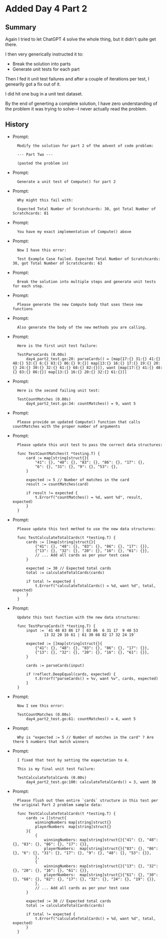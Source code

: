 # Added Day 4 Part 2

## Summary

Again I tried to let ChatGPT 4 solve the whole thing, but it didn't quite get there.

I then very generically instructed it to:

* Break the solution into parts
* Generate unit tests for each part

Then I fed it unit test failures and after a couple of iterations per test, I genearlly got a fix out of it.

I did hit one bug in a unit test dataset.

By the end of generting a complete solution, I have zero understanding of the problem it was
trying to solve--I never actually read the problem.

## History

* Prompt:

		Modify the solution for part 2 of the advent of code problem:

		--- Part Two ---

		(pasted the problem in)

* Prompt:

		Generate a unit test of Compute() for part 2

* Prompt:

		Why might this fail with:

		Expected Total Number of Scratchcards: 30, got Total Number of Scratchcards: 81

* Prompt:

		You have my exact implementation of Compute() above

* Prompt:

		Now I have this error:

		Test Example Case failed. Expected Total Number of Scratchcards: 30, got Total Number of Scratchcards: 63

* Prompt:

		Break the solution into multiple steps and generate unit tests for each step.

* Prompt:

		Please generate the new Compute body that uses these new functions

* Prompt:

		Also generate the body of the new methods you are calling.

* Prompt:

		Here is the first unit test failure:

		TestParseCards (0.00s)
			day4_part2_test.go:20: parseCards() = [map[17:{} 31:{} 41:{} 48:{} 53:{} 6:{} 83:{} 86:{} 9:{}] map[13:{} 16:{} 17:{} 19:{} 20:{} 24:{} 30:{} 32:{} 61:{} 68:{} 82:{}]], want [map[17:{} 41:{} 48:{} 83:{} 86:{}] map[13:{} 16:{} 20:{} 32:{} 61:{}]]

* Prompt:

		Here is the second failing unit test:

		TestCountMatches (0.00s)
			day4_part2_test.go:34: countMatches() = 9, want 5

* Prompt:

		Please provide an updated Compute() function that calls countMatches with the proper number of arguments

* Prompt:

		Please update this unit test to pass the correct data structures:

		func TestCountMatches(t *testing.T) {
			card := map[string]struct{}{
				"41": {}, "48": {}, "83": {}, "86": {}, "17": {},
				"6": {}, "31": {}, "9": {}, "53": {},
			}

			expected := 5 // Number of matches in the card
			result := countMatches(card)

			if result != expected {
				t.Errorf("countMatches() = %d, want %d", result, expected)
			}
		}

* Prompt:

		Please update this test method to use the new data structures:

		func TestCalculateTotalCards(t *testing.T) {
			cards := []map[string]struct{}{
				{"41": {}, "48": {}, "83": {}, "86": {}, "17": {}},
				{"13": {}, "32": {}, "20": {}, "16": {}, "61": {}},
				// ... Add all cards as per your test case
			}

			expected := 30 // Expected total cards
			total := calculateTotalCards(cards)

			if total != expected {
				t.Errorf("calculateTotalCards() = %d, want %d", total, expected)
			}
		}

* Prompt:

		Update this test function with the new data structures:

		func TestParseCards(t *testing.T) {
			input := `41 48 83 86 17 | 83 86  6 31 17  9 48 53
					13 32 20 16 61 | 61 30 68 82 17 32 24 19`

			expected := []map[string]struct{}{
				{"41": {}, "48": {}, "83": {}, "86": {}, "17": {}},
				{"13": {}, "32": {}, "20": {}, "16": {}, "61": {}},
			}

			cards := parseCards(input)

			if !reflect.DeepEqual(cards, expected) {
				t.Errorf("parseCards() = %v, want %v", cards, expected)
			}
		}

* Prompt:

		Now I see this error:

		TestCountMatches (0.00s)
			day4_part2_test.go:61: countMatches() = 4, want 5

* Prompt:

		Why is "expected := 5 // Number of matches in the card" ? Are there 5 numbers that match winners

* Prompt:

		I fixed that test by setting the expectation to 4.

		This is my final unit test failure:

		TestCalculateTotalCards (0.00s)
			day4_part2_test.go:100: calculateTotalCards() = 3, want 30

* Prompt:

		Please flush out then entire `cards` structure in this test per the original Part 2 problem sample data:

		func TestCalculateTotalCards(t *testing.T) {
			cards := []struct{
				winningNumbers map[string]struct{}
				playerNumbers  map[string]struct{}
			}{
				{
					winningNumbers: map[string]struct{}{"41": {}, "48": {}, "83": {}, "86": {}, "17": {}},
					playerNumbers:  map[string]struct{}{"83": {}, "86": {}, "6": {}, "31": {}, "17": {}, "9": {}, "48": {}, "53": {}},
				},
				{
					winningNumbers: map[string]struct{}{"13": {}, "32": {}, "20": {}, "16": {}, "61": {}},
					playerNumbers:  map[string]struct{}{"61": {}, "30": {}, "68": {}, "82": {}, "17": {}, "32": {}, "24": {}, "19": {}},
				},
				// ... Add all cards as per your test case
			}

			expected := 30 // Expected total cards
			total := calculateTotalCards(cards)

			if total != expected {
				t.Errorf("calculateTotalCards() = %d, want %d", total, expected)
			}
		}

